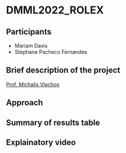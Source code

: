 # DMML2022_ROLEX

## Participants
- Mariam Davis
- Stephane Pacheco Fernandes

## Brief description of the project
[Prof. Michalis Vlachos](https://www.linkedin.com/in/michalis-vlachos/)

## Approach

## Summary of results table

## Explainatory video
